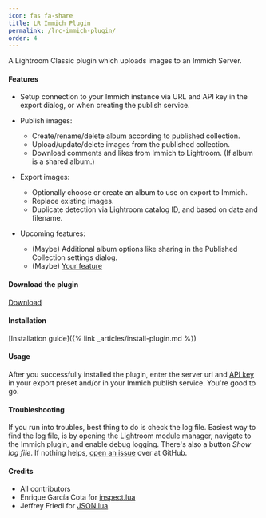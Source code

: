 ```yaml
---
icon: fas fa-share
title: LR Immich Plugin
permalink: /lrc-immich-plugin/
order: 4
---
```


A Lightroom Classic plugin which uploads images to an Immich Server.

#### Features

* Setup connection to your Immich instance via URL and API key in the export dialog, or when creating the publish service.

* Publish images:
    * Create/rename/delete album according to published collection.
    * Upload/update/delete images from the published collection.
    * Download comments and likes from Immich to Lightroom. (If album is a shared album.)

* Export images:
    * Optionally choose or create an album to use on export to Immich.
    * Replace existing images.
    * Duplicate detection via Lightroom catalog ID, and based on date and filename.


* Upcoming features:
    * (Maybe) Additional album options like sharing in the Published Collection settings dialog.
    * (Maybe) [Your feature](https://github.com/bmachek/lrc-immich-plugin/discussions/16)

#### Download the plugin
[Download](https://github.com/bmachek/lrc-immich-plugin/releases/latest/)

#### Installation

[Installation guide]({% link _articles/install-plugin.md %})

#### Usage

After you successfully installed the plugin, enter the server url and [API key](https://immich.app/docs/features/command-line-interface#obtain-the-api-key) in your export preset and/or in your Immich publish service.
You're good to go.

#### Troubleshooting

If you run into troubles, best thing to do is check the log file.
Easiest way to find the log file, is by opening the Lightroom module manager, navigate to the Immich plugin, and enable debug logging.
There's also a button *Show log file*. 
If nothing helps, [open an issue](https://github.com/bmachek/lrc-immich-plugin/issues/new/choose) over at GitHub.

#### Credits

* All contributors
* Enrique García Cota for [inspect.lua](https://github.com/kikito/inspect.lua)
* Jeffrey Friedl for [JSON.lua](https://regex.info/blog/lua/json)
